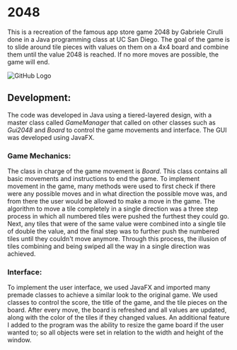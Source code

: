 # 2048
This is a recreation of the famous app store game 2048 by Gabriele Cirulli done in a Java programming class at UC San Diego. 
The goal of the game is to slide around tile pieces with values on them on a 4x4 board and combine them until the value 2048 is reached.
If no more moves are possible, the game will end.

![GitHub Logo](https://upload.wikimedia.org/wikipedia/commons/1/18/2048_logo.svg)

## Development:
The code was developed in Java using a tiered-layered design, with a master class called *GameManager* that called on other classes such 
as *Gui2048* and *Board* to control the game movements and interface. The GUI was developed using JavaFX.

### Game Mechanics:
The class in charge of the game movement is *Board*. This class contains all basic movements and instructions to end the game.
To implement movement in the game, many methods were used to first check if there were any possible moves and in what direction the 
possible move was, and from there the user would be allowed to make a move in the game. The algorithm to move a tile completely in a 
single direction was a three step process in which all numbered tiles were pushed the furthest they could go. Next, any tiles that were
of the same value were combined into a single tile of double the value, and the final step was to further push the numbered tiles until 
they couldn't move anymore. Through this process, the illusion of tiles combining and being swiped all the way in a single direction 
was achieved.

### Interface:
To implement the user interface, we used JavaFX and imported many premade classes to achieve a similar look to the original game. We used
classes to control the score, the title of the game, and the tile pieces on the board. After every move, the board is refreshed and all 
values are updated, along with the color of the tiles if they changed values. An additional feature I added to the program was the 
ability to resize the game board if the user wanted to; so all objects were set in relation to the width and height of the window.
